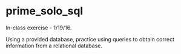 # prime_solo_sql
In-class exercise - 1/19/16.

Using a provided database, practice using queries to obtain correct information from a relational database.
